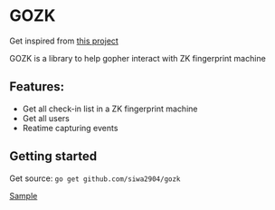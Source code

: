 # GOZK

Get inspired from [this project](https://github.com/fananimi/pyzk)

GOZK is a library to help gopher interact with ZK fingerprint machine

## Features:

- Get all check-in list in a ZK fingerprint machine
- Get all users
- Reatime capturing events

## Getting started

Get source: ```go get github.com/siwa2904/gozk```

[Sample](examples/main.go)
